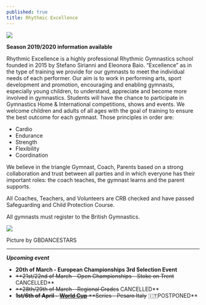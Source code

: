 ```yaml
---
published: true
title: Rhythmic Excellence
---
```

![](/assets/80351351-0631-4dc0-a8ea-4b69ce6d0530-1-.jpg)

**Season 2019/2020 information available**

Rhythmic Excellence is a highly professional Rhythmic Gymnastics school founded in 2015 by Stefano Sirianni and Eleonora Baio. “Excellence” as in the type of training we provide for our gymnasts to meet the individual needs of each performer. Our aim is to work in performing arts, sport development and promotion, encouraging and enabling gymnasts, especially young children, to understand, appreciate and become more involved in gymnastics. Students will have the chance to participate in Gymnastics Home & International competitions, shows and events. We welcome children and adults of all ages with the goal of training to ensure the best outcome for each gymnast. Those principles in order are:

* Cardio
* Endurance
* Strength
* Flexibility
* Coordination

We believe in the triangle Gymnast, Coach, Parents based on a strong collaboration and trust between all parties and in which everyone has their important roles: the coach teaches, the gymnast learns and the parent supports.

All Coaches, Teachers, and Volunteers are CRB checked and have passed Safeguarding and Child Protection Course.

All gymnasts must register to the British Gymnastics.

![](/assets/img_5457.png)

Picture by GBDANCESTARS

- - -

_**Upcoming event**_  

* **20th of March - European Championships 3rd Selection Event**
* ~~\*\*21st/22nd of March - Open Championships - Stoke on Trent~~ CANCELLED\*\*
* ~~\*\*28th/29th of March - Regional Grades~~ CANCELLED\*\*
* ~~**1st/6th of April -** [**World Cup**](https://www.gymnastics.sport/site/events/detail.php?id=14962#loaded) \*\*Series - Pesaro Italy~~ 🇮🇹POSTPONED\*\*
